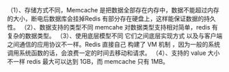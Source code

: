 （1）、存储方式不同，Memcache 是把数据全部存在内存中，数据不能超过内存的大小，断电后数据库会挂掉Redis 有部分存在硬盘上，这样能保证数据的持久性。
（2）、数据支持的类型不同 memcahe 对数据类型支持相对简单，redis 有复杂的数据类型。
（3）、使用底层模型不同 它们之间底层实现方式 以及与客户端之间通信的应用协议不一样。Redis 直接自己
构建了 VM 机制 ，因为一般的系统调用系统函数的话，会浪费一定的时间去移动和请求。
（4）、支持的 value 大小不一样 redis 最大可以达到 1GB，而 memcache 只有 1MB。